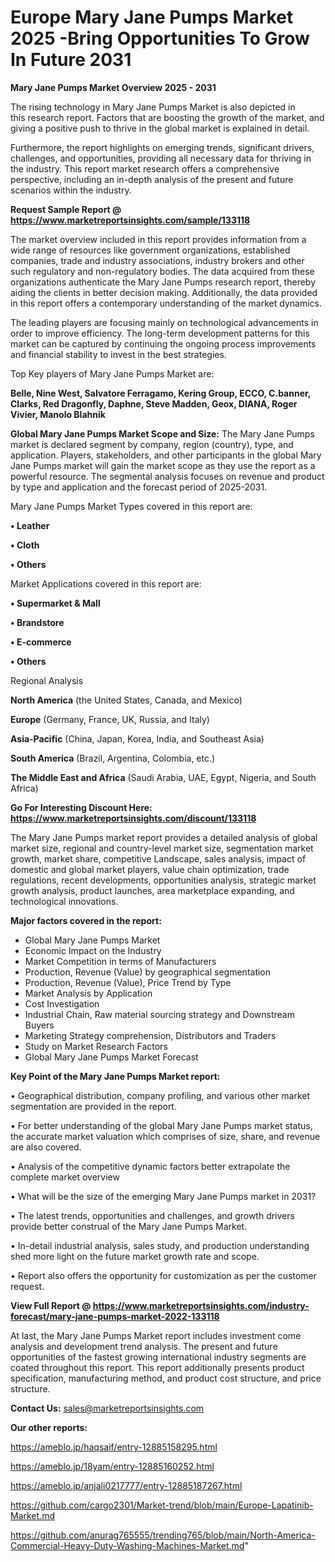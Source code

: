 # Europe Mary Jane Pumps Market 2025 -Bring Opportunities To Grow In Future 2031

<Strong> Mary Jane Pumps Market Overview 2025 - 2031</strong>

The rising technology in Mary Jane Pumps Market is also depicted in this research report. Factors that are boosting the growth of the market, and giving a positive push to thrive in the global market is explained in detail.

Furthermore, the report highlights on emerging trends, significant drivers, challenges, and opportunities, providing all necessary data for thriving in the industry. This report market research offers a comprehensive perspective, including an in-depth analysis of the present and future scenarios within the industry.

<strong>Request Sample Report @ <a href=https://www.marketreportsinsights.com/sample/133118>https://www.marketreportsinsights.com/sample/133118</a></strong>

The market overview included in this report provides information from a wide range of resources like government organizations, established companies, trade and industry associations, industry brokers and other such regulatory and non-regulatory bodies. The data acquired from these organizations authenticate the Mary Jane Pumps research report, thereby aiding the clients in better decision making. Additionally, the data provided in this report offers a contemporary understanding of the market dynamics.

The leading players are focusing mainly on technological advancements in order to improve efficiency. The long-term development patterns for this market can be captured by continuing the ongoing process improvements and financial stability to invest in the best strategies.

Top Key players of Mary Jane Pumps Market are:

<strong>Belle, Nine West, Salvatore Ferragamo, Kering Group, ECCO, C.banner, Clarks, Red Dragonfly, Daphne, Steve Madden, Geox, DIANA, Roger Vivier, Manolo Blahnik</strong>

<strong><b>Global Mary Jane Pumps Market Scope and Size:</b></strong>
The Mary Jane Pumps market is declared segment by company, region (country), type, and application. Players, stakeholders, and other participants in the global Mary Jane Pumps market will gain the market scope as they use the report as a powerful resource. The segmental analysis focuses on revenue and product by type and application and the forecast period of 2025-2031.

Mary Jane Pumps Market Types covered in this report are:

<strong>• Leather

• Cloth

• Others</strong>

Market Applications covered in this report are:

<strong>• Supermarket & Mall

• Brandstore

• E-commerce

• Others</strong> 

Regional Analysis

<strong>North America</strong> (the United States, Canada, and Mexico)

<strong>Europe</strong> (Germany, France, UK, Russia, and Italy)

<strong>Asia-Pacific</strong> (China, Japan, Korea, India, and Southeast Asia)

<strong>South America</strong> (Brazil, Argentina, Colombia, etc.)

<strong>The Middle East and Africa</strong> (Saudi Arabia, UAE, Egypt, Nigeria, and South Africa)

<strong>Go For Interesting Discount Here: <a href=https://www.marketreportsinsights.com/discount/133118>https://www.marketreportsinsights.com/discount/133118</a></strong>

The Mary Jane Pumps market report provides a detailed analysis of global market size, regional and country-level market size, segmentation market growth, market share, competitive Landscape, sales analysis, impact of domestic and global market players, value chain optimization, trade regulations, recent developments, opportunities analysis, strategic market growth analysis, product launches, area marketplace expanding, and technological innovations.

<strong><b>Major factors covered in the report:</b></strong>
<ul>
  <li>Global Mary Jane Pumps Market </li>
  <li>Economic Impact on the Industry</li>
  <li>Market Competition in terms of Manufacturers</li>
  <li>Production, Revenue (Value) by geographical segmentation</li>
  <li>Production, Revenue (Value), Price Trend by Type</li>
  <li>Market Analysis by Application</li>
  <li>Cost Investigation</li>
  <li>Industrial Chain, Raw material sourcing strategy and Downstream Buyers</li>
  <li>Marketing Strategy comprehension, Distributors and Traders</li>
  <li>Study on Market Research Factors</li>
  <li>Global Mary Jane Pumps Market Forecast</li>
</ul>

<strong><b>Key Point of the Mary Jane Pumps Market report:</b></strong>

• Geographical distribution, company profiling, and various other market segmentation are provided in the report.

• For better understanding of the global Mary Jane Pumps market status, the accurate market valuation which comprises of size, share, and revenue are also covered.

• Analysis of the competitive dynamic factors better extrapolate the complete market overview

• What will be the size of the emerging Mary Jane Pumps market in 2031?

• The latest trends, opportunities and challenges, and growth drivers provide better construal of the Mary Jane Pumps Market.

• In-detail industrial analysis, sales study, and production understanding shed more light on the future market growth rate and scope.

• Report also offers the opportunity for customization as per the customer request.

<strong><b>View Full Report @ <a href=https://www.marketreportsinsights.com/industry-forecast/mary-jane-pumps-market-2022-133118>https://www.marketreportsinsights.com/industry-forecast/mary-jane-pumps-market-2022-133118</a></b></strong>


At last, the Mary Jane Pumps Market report includes investment come analysis and development trend analysis. The present and future opportunities of the fastest growing international industry segments are coated throughout this report. This report additionally presents product specification, manufacturing method, and product cost structure, and price structure.

<strong>Contact Us:</strong>
sales@marketreportsinsights.com

<strong>Our other reports:</strong>

<a href=https://ameblo.jp/haqsaif/entry-12885158295.html>https://ameblo.jp/haqsaif/entry-12885158295.html</a>

<a href=https://ameblo.jp/18yam/entry-12885160252.html>https://ameblo.jp/18yam/entry-12885160252.html</a>

<a href=https://ameblo.jp/anjali0217777/entry-12885187267.html>https://ameblo.jp/anjali0217777/entry-12885187267.html</a>

<a href=https://github.com/cargo2301/Market-trend/blob/main/Europe-Lapatinib-Market.md>https://github.com/cargo2301/Market-trend/blob/main/Europe-Lapatinib-Market.md</a>

<a href=https://github.com/anurag765555/trending765/blob/main/North-America-Commercial-Heavy-Duty-Washing-Machines-Market.md>https://github.com/anurag765555/trending765/blob/main/North-America-Commercial-Heavy-Duty-Washing-Machines-Market.md</a>"

